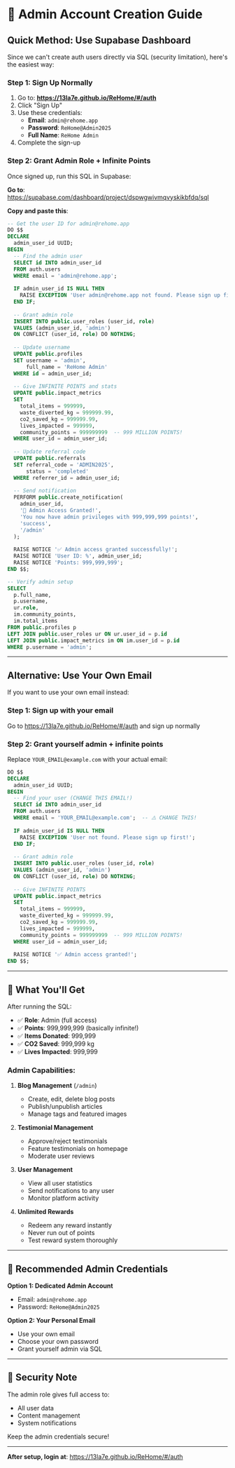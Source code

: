 # 👑 Admin Account Creation Guide

## Quick Method: Use Supabase Dashboard

Since we can't create auth users directly via SQL (security limitation), here's the easiest way:

### Step 1: Sign Up Normally

1. Go to: **https://13la7e.github.io/ReHome/#/auth**
2. Click "Sign Up"
3. Use these credentials:
   - **Email**: `admin@rehome.app`
   - **Password**: `ReHome@Admin2025`
   - **Full Name**: `ReHome Admin`
4. Complete the sign-up

### Step 2: Grant Admin Role + Infinite Points

Once signed up, run this SQL in Supabase:

**Go to**: https://supabase.com/dashboard/project/dspwgwivmqvyskikbfdq/sql

**Copy and paste this**:

```sql
-- Get the user ID for admin@rehome.app
DO $$
DECLARE
  admin_user_id UUID;
BEGIN
  -- Find the admin user
  SELECT id INTO admin_user_id 
  FROM auth.users 
  WHERE email = 'admin@rehome.app';
  
  IF admin_user_id IS NULL THEN
    RAISE EXCEPTION 'User admin@rehome.app not found. Please sign up first!';
  END IF;
  
  -- Grant admin role
  INSERT INTO public.user_roles (user_id, role)
  VALUES (admin_user_id, 'admin')
  ON CONFLICT (user_id, role) DO NOTHING;
  
  -- Update username
  UPDATE public.profiles
  SET username = 'admin',
      full_name = 'ReHome Admin'
  WHERE id = admin_user_id;
  
  -- Give INFINITE POINTS and stats
  UPDATE public.impact_metrics
  SET
    total_items = 999999,
    waste_diverted_kg = 999999.99,
    co2_saved_kg = 999999.99,
    lives_impacted = 999999,
    community_points = 999999999  -- 999 MILLION POINTS!
  WHERE user_id = admin_user_id;
  
  -- Update referral code
  UPDATE public.referrals
  SET referral_code = 'ADMIN2025',
      status = 'completed'
  WHERE referrer_id = admin_user_id;
  
  -- Send notification
  PERFORM public.create_notification(
    admin_user_id,
    '👑 Admin Access Granted!',
    'You now have admin privileges with 999,999,999 points!',
    'success',
    '/admin'
  );
  
  RAISE NOTICE '✅ Admin access granted successfully!';
  RAISE NOTICE 'User ID: %', admin_user_id;
  RAISE NOTICE 'Points: 999,999,999';
END $$;

-- Verify admin setup
SELECT 
  p.full_name,
  p.username,
  ur.role,
  im.community_points,
  im.total_items
FROM public.profiles p
LEFT JOIN public.user_roles ur ON ur.user_id = p.id
LEFT JOIN public.impact_metrics im ON im.user_id = p.id
WHERE p.username = 'admin';
```

---

## Alternative: Use Your Own Email

If you want to use your own email instead:

### Step 1: Sign up with your email
Go to https://13la7e.github.io/ReHome/#/auth and sign up normally

### Step 2: Grant yourself admin + infinite points

Replace `YOUR_EMAIL@example.com` with your actual email:

```sql
DO $$
DECLARE
  admin_user_id UUID;
BEGIN
  -- Find your user (CHANGE THIS EMAIL!)
  SELECT id INTO admin_user_id 
  FROM auth.users 
  WHERE email = 'YOUR_EMAIL@example.com';  -- ⚠️ CHANGE THIS!
  
  IF admin_user_id IS NULL THEN
    RAISE EXCEPTION 'User not found. Please sign up first!';
  END IF;
  
  -- Grant admin role
  INSERT INTO public.user_roles (user_id, role)
  VALUES (admin_user_id, 'admin')
  ON CONFLICT (user_id, role) DO NOTHING;
  
  -- Give INFINITE POINTS
  UPDATE public.impact_metrics
  SET
    total_items = 999999,
    waste_diverted_kg = 999999.99,
    co2_saved_kg = 999999.99,
    lives_impacted = 999999,
    community_points = 999999999  -- 999 MILLION POINTS!
  WHERE user_id = admin_user_id;
  
  RAISE NOTICE '✅ Admin access granted!';
END $$;
```

---

## 🎯 What You'll Get

After running the SQL:

- ✅ **Role**: Admin (full access)
- ✅ **Points**: 999,999,999 (basically infinite!)
- ✅ **Items Donated**: 999,999
- ✅ **CO2 Saved**: 999,999 kg
- ✅ **Lives Impacted**: 999,999

### Admin Capabilities:

1. **Blog Management** (`/admin`)
   - Create, edit, delete blog posts
   - Publish/unpublish articles
   - Manage tags and featured images

2. **Testimonial Management**
   - Approve/reject testimonials
   - Feature testimonials on homepage
   - Moderate user reviews

3. **User Management**
   - View all user statistics
   - Send notifications to any user
   - Monitor platform activity

4. **Unlimited Rewards**
   - Redeem any reward instantly
   - Never run out of points
   - Test reward system thoroughly

---

## 📧 Recommended Admin Credentials

**Option 1: Dedicated Admin Account**
- Email: `admin@rehome.app`
- Password: `ReHome@Admin2025`

**Option 2: Your Personal Email**
- Use your own email
- Choose your own password
- Grant yourself admin via SQL

---

## 🔐 Security Note

The admin role gives full access to:
- All user data
- Content management
- System notifications

Keep the admin credentials secure!

---

**After setup, login at**: https://13la7e.github.io/ReHome/#/auth
